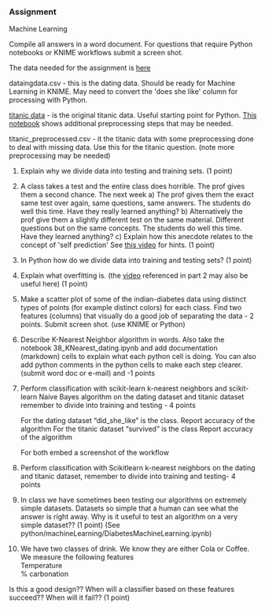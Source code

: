 
### Assignment

Machine Learning  

Compile all answers in a word document.  For questions that require Python notebooks or KNIME workflows submit a screen shot. 

The data needed for the assignment is [here](https://github.com/bnorthan/inf-428-data-analytics-online/tree/master/python/notebooks/machine_learning)  

dataingdata.csv - this is the dating data.  Should be ready for Machine Learning in KNIME.  May need to convert the 'does she like' column for processing with Python.    

[titanic data](https://github.com/bnorthan/inf-428-data-analytics-online/blob/master/python/notebooks/machine_learning/titanic_data.csv) - is the original titanic data.  Useful starting point for Python.  [This notebook](https://github.com/bnorthan/inf-428-data-analytics-online/blob/master/python/notebooks/machine_learning/TitanicToNumeric.ipynb) shows additional preprocessing steps that may be needed.  

titanic_preprocessed.csv - it the titanic data with some preprocessing done to deal with missing data.  Use this for the titanic question.  (note more preprocessing may be needed)   

1. Explain why we divide data into testing and training sets. (1 point)    

2. A class takes a test and the entire class does horrible.  The prof gives them a second chance.  The next week   a) The prof gives them the exact same test over again, same questions, same answers.  The students do well this time.  Have they really learned anything?  b) Alternatively the prof give them a slightly different test on the same material.  Different questions but on the same concepts.  The students do well this time.  Have they learned anything?   c) Explain how this anecdote relates to the concept of 'self prediction'   See [this video](https://www.youtube.com/watch?v=5fxB3XPY0CU) for hints.  (1 point)  

3.  In Python how do we divide data into training and testing sets? (1 point) 

4.  Explain what overfitting is. (the [video](https://www.youtube.com/watch?v=5fxB3XPY0CU) referenced in part 2 may also be useful here)  (1 point)  

5.  Make a scatter plot of some of the indian-diabetes data using distinct types of points (for example distinct colors) for each class.  Find two features (columns) that visually do a good job of separating the data - 2 points.  Submit screen shot.   (use KNIME or Python)

6.  Describe K-Nearest Neighbor algorithm in words.  Also take the notebook 38_KNearest_dating.ipynb and add documentation (markdown) cells to explain what each python cell is doing.  You can also add python comments in the python cells to make each step clearer.  (submit  word doc or e-mail) and  -1 points  

7.  Perform classification with scikit-learn k-nearest neighbors and scikit-learn Naive Bayes algorithm on the dating dataset and titanic dataset remember to divide into training and testing - 4 points  

	For the dating dataset “did_she_like” is the class.
		Report accuracy of the algorithm 
	For the titanic dataset “survived” is the class
		Report accuracy of the algorithm 

	For both embed a screenshot of the workflow

8. Perform classification with Scikitlearn k-nearest neighbors  on the dating and titanic dataset, remember to divide into training and testing- 4 points  

9. In class we have sometimes been testing our algorithms on extremely simple datasets.  Datasets so simple that a human can see what the answer is right away.  Why is it useful to test an algorithm on a very simple dataset??  (1 point)   (See python/machineLearning/DiabetesMachineLearning.ipynb)

10.  We have two classes of drink.  We know they are either Cola or Coffee.   We measure the following features   
Temperature  
% carbonation  

Is this a good design??  When will a classifier based on these features succeed??  When will it fail??   (1 point)

